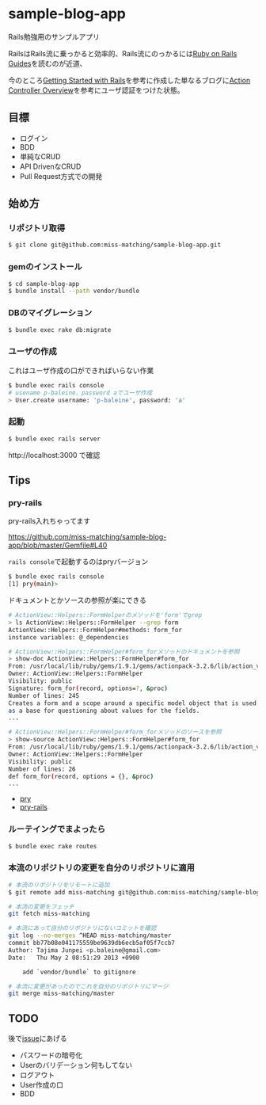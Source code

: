 # sample-blog-app

Rails勉強用のサンプルアプリ

RailsはRails流に乗っかると効率的、Rails流にのっかるには[Ruby on Rails Guides](http://guides.rubyonrails.org/)を読むのが近道、

今のところ[Getting Started with Rails](http://guides.rubyonrails.org/getting_started.html)を参考に作成した単なるブログに[Action Controller Overview](http://guides.rubyonrails.org/action_controller_overview.html)を参考にユーザ認証をつけた状態。

## 目標

* ログイン
* BDD
* 単純なCRUD
* API DrivenなCRUD
* Pull Request方式での開発

## 始め方

### リポジトリ取得

```bash
$ git clone git@github.com:miss-matching/sample-blog-app.git
```

### gemのインストール

```bash
$ cd sample-blog-app
$ bundle install --path vendor/bundle
```

### DBのマイグレーション

```bash
$ bundle exec rake db:migrate
```

### ユーザの作成

これはユーザ作成の口ができればいらない作業

```bash
$ bundle exec rails console
# usename p-baleine、password aでユーザ作成
> User.create username: 'p-baleine', password: 'a'
```

### 起動

```bash
$ bundle exec rails server
```

http://localhost:3000 で確認

## Tips

### pry-rails

pry-rails入れちゃってます

https://github.com/miss-matching/sample-blog-app/blob/master/Gemfile#L40

`rails console`で起動するのはpryバージョン

```bash
$ bundle exec rails console
[1] pry(main)> 
```

ドキュメントとかソースの参照が楽にできる

```bash
# ActionView::Helpers::FormHelperのメソッドを'form'でgrep
> ls ActionView::Helpers::FormHelper --grep form
ActionView::Helpers::FormHelper#methods: form_for
instance variables: @_dependencies

# ActionView::Helpers::FormHelper#form_forメソッドのドキュメントを参照
> show-doc ActionView::Helpers::FormHelper#form_for 
From: /usr/local/lib/ruby/gems/1.9.1/gems/actionpack-3.2.6/lib/action_view/helpers/form_helper.rb @ line 113:
Owner: ActionView::Helpers::FormHelper
Visibility: public
Signature: form_for(record, options=?, &proc)
Number of lines: 245
Creates a form and a scope around a specific model object that is used
as a base for questioning about values for the fields.
...

# ActionView::Helpers::FormHelper#form_forメソッドのソースを参照
> show-source ActionView::Helpers::FormHelper#form_for
From: /usr/local/lib/ruby/gems/1.9.1/gems/actionpack-3.2.6/lib/action_view/helpers/form_helper.rb @ line 358:
Owner: ActionView::Helpers::FormHelper
Visibility: public
Number of lines: 26
def form_for(record, options = {}, &proc)
... 
```

* [pry](https://github.com/pry/pry)
* [pry-rails](https://github.com/rweng/pry-rails)

### ルーテイングでまよったら

```bash
$ bundle exec rake routes
```

### 本流のリポジトリの変更を自分のリポジトリに適用

```bash
# 本流のリポジトリをリモートに追加
$ git remote add miss-matching git@github.com:miss-matching/sample-blog-app.git

# 本流の変更をフェッチ
git fetch miss-matching

# 本流にあって自分のリポジトリにないコミットを確認
git log --no-merges ^HEAD miss-matching/master
commit bb77b08e041175559be9639db6ecb5af05f7ccb7
Author: Tajima Junpei <p.baleine@gmail.com>
Date:   Thu May 2 08:51:29 2013 +0900

    add `vendor/bundle` to gitignore

# 本流に変更があったのでこれを自分のリポジトリにマージ
git merge miss-matching/master
```

## TODO

後で[issue](https://github.com/miss-matching/sample-blog-app/issues)にあげる

* パスワードの暗号化
* Userのバリデーション何もしてない
* ログアウト
* User作成の口
* BDD

